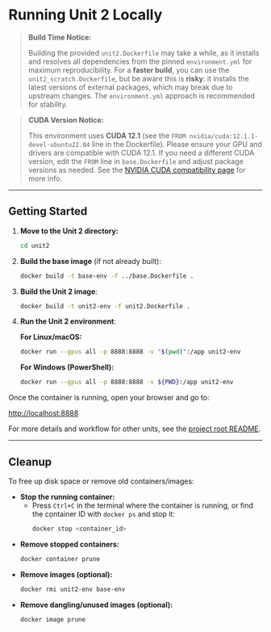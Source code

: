 # Running Unit 2 Locally

> **Build Time Notice:**
> 
> Building the provided `unit2.Dockerfile` may take a while, as it installs and resolves all dependencies from the pinned `environment.yml` for maximum reproducibility. For a **faster build**, you can use the `unit2_scratch.Dockerfile`, but be aware this is **risky**: it installs the latest versions of external packages, which may break due to upstream changes. The `environment.yml` approach is recommended for stability.

> **CUDA Version Notice:**
> 
> This environment uses **CUDA 12.1** (see the `FROM nvidia/cuda:12.1.1-devel-ubuntu22.04` line in the Dockerfile). Please ensure your GPU and drivers are compatible with CUDA 12.1. If you need a different CUDA version, edit the `FROM` line in `base.Dockerfile` and adjust package versions as needed. See the [NVIDIA CUDA compatibility page](https://docs.nvidia.com/deploy/cuda-compatibility/) for more info.

---

## Getting Started

1. **Move to the Unit 2 directory:**
   ```bash
   cd unit2
   ```
2. **Build the base image** (if not already built):
   ```bash
   docker build -t base-env -f ../base.Dockerfile .
   ```
3. **Build the Unit 2 image**:
   ```bash
   docker build -t unit2-env -f unit2.Dockerfile .
   ```
4. **Run the Unit 2 environment**:

   **For Linux/macOS:**
   ```bash
   docker run --gpus all -p 8888:8888 -v "$(pwd)":/app unit2-env
   ```
   **For Windows (PowerShell):**
   ```bash
   docker run --gpus all -p 8888:8888 -v ${PWD}:/app unit2-env
   ```

Once the container is running, open your browser and go to:

[http://localhost:8888](http://localhost:8888)

For more details and workflow for other units, see the [project root README](../README.md).

---

## Cleanup

To free up disk space or remove old containers/images:

- **Stop the running container:**
  - Press `Ctrl+C` in the terminal where the container is running, or find the container ID with `docker ps` and stop it:
    ```bash
    docker stop <container_id>
    ```
- **Remove stopped containers:**
    ```bash
    docker container prune
    ```
- **Remove images (optional):**
    ```bash
    docker rmi unit2-env base-env
    ```
- **Remove dangling/unused images (optional):**
    ```bash
    docker image prune
    ```
